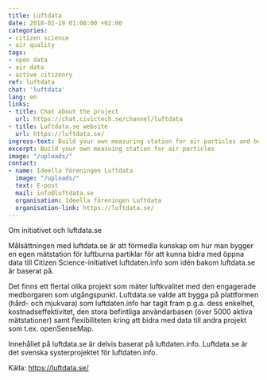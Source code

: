 ```yaml
---
title: Luftdata
date: 2018-02-19 01:00:00 +02:00
categories:
- citizen science
- air quality
tags:
- open data
- air data
- active citizenry
ref: luftdata
chat: 'luftdata'
lang: en
links:
- title: Chat about the project
  url: https://chat.civictech.se/channel/luftdata
- title: Luftdata.se website
  url: https://luftdata.se/
ingress-text: Build your own measuring station for air particles and become part of a global citizen science network
excerpt: Build your own measuing station for air particles
image: "/uploads/"
contact:
- name: Ideella föreningen Luftdata
  image: "/uploads/"
  text: E-post
  mail: info@luftdata.se
  organisation: Ideella föreningen Luftdata
  organisation-link: https://luftdata.se/
---
```

Om initiativet och luftdata.se

Målsättningen med luftdata.se är att förmedla kunskap om hur man bygger en egen mätstation för luftburna partiklar för att kunna bidra med öppna data till Citizen Science-initiativet luftdaten.info som idén bakom luftdata.se är baserat på.

Det finns ett flertal olika projekt som mäter luftkvalitet med den engagerade medborgaren som utgångspunkt. Luftdata.se valde att bygga på plattformen (hård- och mjukvara) som luftdaten.info har tagit fram p.g.a. dess enkelhet, kostnadseffektivitet, den stora befintliga användarbasen (över 5000 aktiva mätstationer) samt flexibiliteten kring att bidra med data till andra projekt som t.ex. openSenseMap.

Innehållet på luftdata.se är delvis baserat på luftdaten.info. Luftdata.se är det svenska systerprojektet för luftdaten.info.

Källa: https://luftdata.se/
